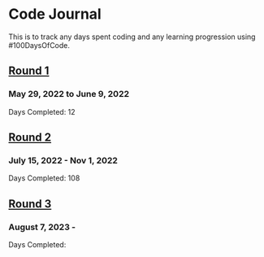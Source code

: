 # Code Journal
This is to track any days spent coding and any learning progression using #100DaysOfCode.  

## [Round 1](https://github.com/jasminepvo/code-journal/blob/main/round1.md) 
### May 29, 2022 to June 9, 2022
Days Completed: 12

## [Round 2](https://github.com/jasminepvo/100devs/blob/main/journal.md)
### July 15, 2022 - Nov 1, 2022
Days Completed: 108

## [Round 3](https://github.com/jasminepvo/code-journal/blob/main/round3.md)
### August 7, 2023 -
Days Completed: 
